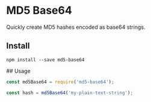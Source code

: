 # MD5 Base64
Quickly create MD5 hashes encoded as base64 strings.

## Install

```
npm install --save md5-base64
```

## Usage

```javascript
const md5Base64 = require('md5-base64');

const hash = md5Base64('my-plain-text-string');
```
